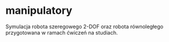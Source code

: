 # manipulatory

Symulacja robota szeregowego 2-DOF oraz robota równoległego przygotowana w ramach ćwiczeń na studiach.
